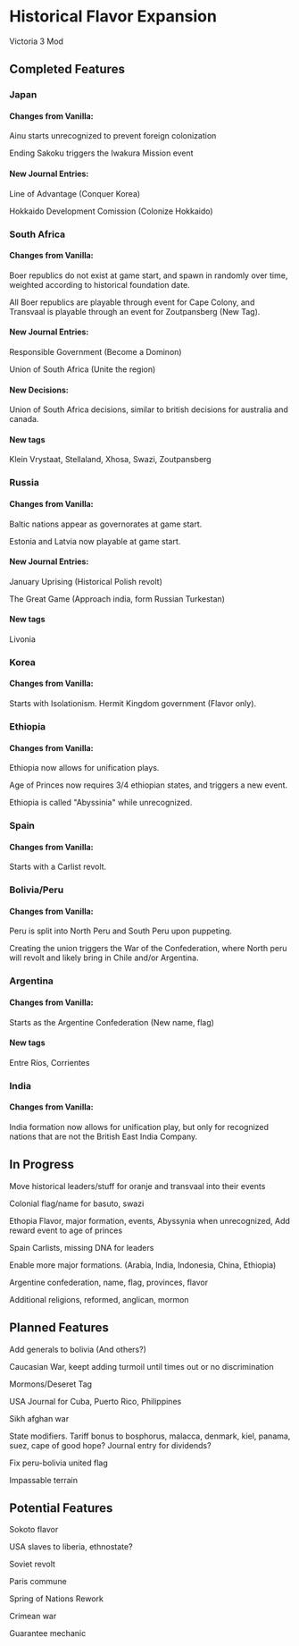 # Historical Flavor Expansion

Victoria 3 Mod

## Completed Features

### Japan

#### Changes from Vanilla:

Ainu starts unrecognized to prevent foreign colonization

Ending Sakoku triggers the Iwakura Mission event

#### New Journal Entries:

Line of Advantage (Conquer Korea)

Hokkaido Development Comission (Colonize Hokkaido)

### South Africa

#### Changes from Vanilla:

Boer republics do not exist at game start, and spawn in randomly over time, weighted according to historical foundation date.

All Boer republics are playable through event for Cape Colony, and Transvaal is playable through an event for Zoutpansberg (New Tag).

#### New Journal Entries:

Responsible Government (Become a Dominon)

Union of South Africa (Unite the region)

#### New Decisions:

Union of South Africa decisions, similar to british decisions for australia and canada.

#### New tags

Klein Vrystaat, Stellaland, Xhosa, Swazi, Zoutpansberg

### Russia

#### Changes from Vanilla:

Baltic nations appear as governorates at game start.

Estonia and Latvia now playable at game start.

#### New Journal Entries:

January Uprising (Historical Polish revolt)

The Great Game (Approach india, form Russian Turkestan)

#### New tags

Livonia

### Korea

#### Changes from Vanilla:

Starts with Isolationism. Hermit Kingdom government (Flavor only).

### Ethiopia

#### Changes from Vanilla:

Ethiopia now allows for unification plays.

Age of Princes now requires 3/4 ethiopian states, and triggers a new event.

Ethiopia is called "Abyssinia" while unrecognized.

### Spain

#### Changes from Vanilla:

Starts with a Carlist revolt.

### Bolivia/Peru

#### Changes from Vanilla:

Peru is split into North Peru and South Peru upon puppeting.

Creating the union triggers the War of the Confederation, where North peru will revolt and likely bring in Chile and/or Argentina.

### Argentina

#### Changes from Vanilla:

Starts as the Argentine Confederation (New name, flag)

#### New tags

Entre Ríos, Corrientes

### India

#### Changes from Vanilla:

India formation now allows for unification play, but only for recognized nations that are not the British East India Company.

## In Progress

Move historical leaders/stuff for oranje and transvaal into their events

Colonial flag/name for basuto, swazi

Ethopia Flavor, major formation, events, Abyssynia when unrecognized, Add reward event to age of princes

Spain Carlists, missing DNA for leaders

Enable more major formations. (Arabia, India, Indonesia, China, Ethiopia)

Argentine confederation, name, flag, provinces, flavor

Additional religions, reformed, anglican, mormon

## Planned Features

Add generals to bolivia (And others?)

Caucasian War, keept adding turmoil until times out or no discrimination

Mormons/Deseret Tag

USA Journal for Cuba, Puerto Rico, Philippines

Sikh afghan war

State modifiers. Tariff bonus to bosphorus, malacca, denmark, kiel, panama, suez, cape of good hope? Journal entry for dividends?

Fix peru-bolivia united flag

Impassable terrain

## Potential Features

Sokoto flavor

USA slaves to liberia, ethnostate?

Soviet revolt

Paris commune

Spring of Nations Rework

Crimean war

Guarantee mechanic
